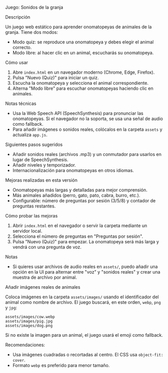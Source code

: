 Juego: Sonidos de la granja

Descripción

Un juego web estático para aprender onomatopeyas de animales de la granja. Tiene dos modos:

- Modo quiz: se reproduce una onomatopeya y debes elegir el animal correcto.
- Modo libre: al hacer clic en un animal, escucharás su onomatopeya.

Cómo usar

1. Abre `index.html` en un navegador moderno (Chrome, Edge, Firefox).
2. Pulsa "Nuevo (Quiz)" para iniciar un quiz.
3. Escucha la onomatopeya y selecciona el animal correspondiente.
4. Alterna "Modo libre" para escuchar onomatopeyas haciendo clic en animales.

Notas técnicas

- Usa la Web Speech API (SpeechSynthesis) para pronunciar las onomatopeyas. Si el navegador no la soporta, se usa una señal de audio como fallback.
- Para añadir imágenes o sonidos reales, colócalos en la carpeta `assets` y actualiza `app.js`.

Siguientes pasos sugeridos

- Añadir sonidos reales (archivos .mp3) y un conmutador para usarlos en lugar de SpeechSynthesis.
- Añadir niveles y temporizador.
- Internacionalización para onomatopeyas en otros idiomas.

Mejoras realizadas en esta versión

- Onomatopeyas más largas y detalladas para mejor comprensión.
- Más animales añadidos (perro, gato, pato, cabra, burro, etc.).
- Configurable: número de preguntas por sesión (3/5/8) y contador de preguntas restantes.

Cómo probar las mejoras

1. Abrir `index.html` en el navegador o servir la carpeta mediante un servidor local.
2. Selecciona el número de preguntas en "Preguntas por sesión".
3. Pulsa "Nuevo (Quiz)" para empezar. La onomatopeya será más larga y vendrá con una pregunta de voz.

Notas

- Si quieres usar archivos de audio reales en `assets/`, puedo añadir una opción en la UI para alternar entre "voz" y "sonidos reales" y crear una muestra de archivo por animal.

Añadir imágenes reales de animales

Coloca imágenes en la carpeta `assets/images/` usando el identificador del animal como nombre de archivo. El juego buscará, en este orden, `webp`, `png` y `jpg`:

```
assets/images/cow.webp
assets/images/pig.jpg
assets/images/dog.png
```

Si no existe la imagen para un animal, el juego usará el emoji como fallback.

Recomendaciones:
- Usa imágenes cuadradas o recortadas al centro. El CSS usa `object-fit: cover`.
- Formato `webp` es preferido para menor tamaño.
